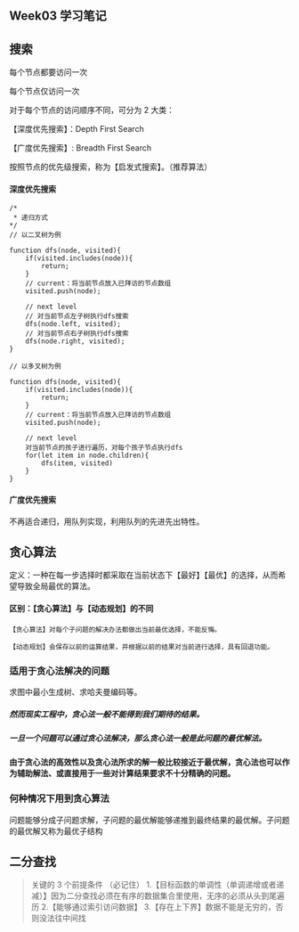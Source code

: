 ## Week03 学习笔记

## 搜索

每个节点都要访问一次

每个节点仅访问一次

对于每个节点的访问顺序不同，可分为 2 大类：

【深度优先搜索】：Depth First Search

【广度优先搜索】: Breadth First Search

按照节点的优先级搜索，称为【启发式搜索】。（推荐算法）

#### 深度优先搜索

```
/*
 * 递归方式
*/
// 以二叉树为例

function dfs(node, visited){
	if(visited.includes(node)){
    	return;
    }
    // current：将当前节点放入已拜访的节点数组
    visited.push(node);

    // next level
    // 对当前节点左子树执行dfs搜索
    dfs(node.left, visited);
    // 对当前节点右子树执行dfs搜索
    dfs(node.right, visited);
}

// 以多叉树为例

function dfs(node, visited){
	if(visited.includes(node)){
    	return;
    }
    // current：将当前节点放入已拜访的节点数组
    visited.push(node);

    // next level
    对当前节点的孩子进行遍历，对每个孩子节点执行dfs
    for(let item in node.children){
    	dfs(item, visited)
    }
}

```

#### 广度优先搜索

不再适合递归，用队列实现，利用队列的先进先出特性。

## 贪心算法

定义：一种在每一步选择时都采取在当前状态下【最好】【最优】的选择，从而希望导致全局最优的算法。

#### 区别：【贪心算法】与【动态规划】的不同

    【贪心算法】对每个子问题的解决办法都做出当前最优选择，不能反悔。

    【动态规划】会保存以前的运算结果，并根据以前的结果对当前进行选择，具有回退功能。

### 适用于贪心法解决的问题

求图中最小生成树、求哈夫曼编码等。

##### 然而现实工程中，贪心法一般不能得到我们期待的结果。

##### 一旦一个问题可以通过贪心法解决，那么贪心法一般是此问题的最优解法。

#### 由于贪心法的高效性以及贪心法所求的解一般比较接近于最优解，贪心法也可以作为辅助解法、或直接用于一些对计算结果要求不十分精确的问题。

### 何种情况下用到贪心算法

问题能够分成子问题求解，子问题的最优解能够递推到最终结果的最优解。子问题的最优解又称为最优子结构

## 二分查找

> 关键的 3 个前提条件 （必记住） 1.【目标函数的单调性（单调递增或者递减）】因为二分查找必须在有序的数据集合里使用，无序的必须从头到尾遍历 2.【能够通过索引访问数据】 3.【存在上下界】数据不能是无穷的，否则没法往中间找

